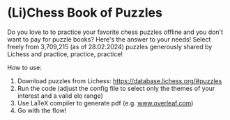 # (Li)Chess Book of Puzzles

Do you love to to practice your favorite chess puzzles offline and you don't want to pay for puzzle books? Here's the answer to your needs! Select freely from 3,709,215 (as of 28.02.2024) puzzles generously shared by Lichess and practice, practice, practice!

How to use:
1. Download puzzles from Lichess: https://database.lichess.org/#puzzles
2. Run the code (adjust the config file to select only the themes of your interest and a valid elo range)
3. Use LaTeX compiler to generate pdf (e.g. www.overleaf.com)
4. Go with the flow!
